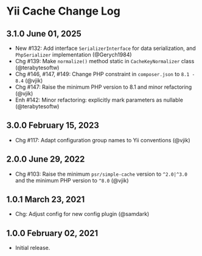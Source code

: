 # Yii Cache Change Log

## 3.1.0 June 01, 2025

- New #132: Add interface `SerializerInterface` for data serialization, and `PhpSerializer` implementation (@Gerych1984)
- Chg #139: Make `normalize()` method static in `CacheKeyNormalizer` class (@terabytesoftw)
- Chg #146, #147, #149: Change PHP constraint in `composer.json` to `8.1 - 8.4` (@vjik)
- Chg #147: Raise the minimum PHP version to 8.1 and minor refactoring (@vjik)
- Enh #142: Minor refactoring: explicitly mark parameters as nullable (@terabytesoftw)

## 3.0.0 February 15, 2023

- Chg #117: Adapt configuration group names to Yii conventions (@vjik)

## 2.0.0 June 29, 2022

- Chg #103: Raise the minimum `psr/simple-cache` version to `^2.0|^3.0` and the minimum PHP version to `^8.0` (@vjik)

## 1.0.1 March 23, 2021

- Chg: Adjust config for new config plugin (@samdark)

## 1.0.0 February 02, 2021

- Initial release.

